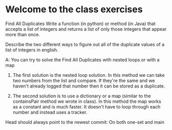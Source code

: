 # Welcome to the class exercises

Find All Duplicates
Write a function (in python) or method (in Java) that accepts a list of integers and returns a list of only those integers that appear more than once.

Describe the two different ways to figure out all of the duplicate values of a list of integers in english. 

A: You can try to solve the Find All Duplicates with nested loops or with a map

1) The first solution is the nested loop solution. 
In this method we can take two numbers from the list and compare. If they're the same and we haven't already logged that number then it can be stored as a duplicate. 

2) The second solution is to use a dictionary or a map (similar to the containsPair method we wrote in class). 
In this method the map works as a constant and is much faster. It doesn't have to loop through each number and instead uses a tracker. 

Head should always point to the newest commit: On both one-set and main

